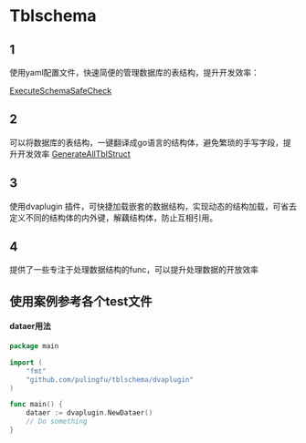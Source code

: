 # Tblschema
## 1


使用yaml配置文件，快速简便的管理数据库的表结构，提升开发效率：

[ExecuteSchemaSafeCheck](https://pkg.go.dev/github.com/pulingfu/tblschema#example-YamlToSqlHandler.ExecuteSchemaSafeCheck)


## 2
可以将数据库的表结构，一键翻译成go语言的结构体，避免繁琐的手写字段，提升开发效率
[GenerateAllTblStruct](https://pkg.go.dev/github.com/pulingfu/tblschema#example-TblToStructHandler.GenerateAllTblStruct)

## 3
使用dvaplugin 插件，可快捷加载嵌套的数据结构，实现动态的结构加载，可省去定义不同的结构体的内外键，解藕结构体，防止互相引用。

## 4
提供了一些专注于处理数据结构的func，可以提升处理数据的开放效率

## 使用案例参考各个test文件
#### dataer用法
```go
package main

import (
	"fmt"
	"github.com/pulingfu/tblschema/dvaplugin"
)

func main() {
	dataer := dvaplugin.NewDataer()
	// Do something
}
```






